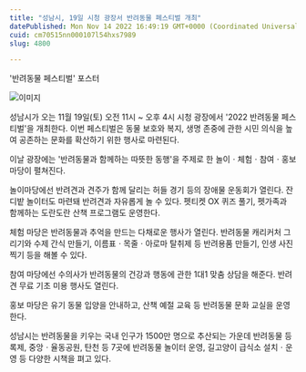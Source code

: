 ```yaml
---
title: "성남시, 19일 시청 광장서 반려동물 페스티벌 개최"
datePublished: Mon Nov 14 2022 16:49:19 GMT+0000 (Coordinated Universal Time)
cuid: cm70515nn000107l54hxs7989
slug: 4800

---
```



'반려동물 페스티벌' 포스터

![이미지](https://cdn.hashnode.com/res/hashnode/image/upload/v1739257537132/d1104242-73c3-4127-be59-af6feb9b0fd2.jpeg)

성남시가 오는 11월 19일(토) 오전 11시 ~ 오후 4시 시청 광장에서 '2022 반려동물 페스티벌'을 개최한다. 이번 페스티벌은 동물 보호와 복지, 생명 존중에 관한 시민 의식을 높여 공존하는 문화를 확산하기 위한 행사로 마련된다.

이날 광장에는 '반려동물과 함께하는 따뜻한 동행'을 주제로 한 놀이ㆍ체험ㆍ참여ㆍ홍보 마당이 펼쳐진다.

놀이마당에선 반려견과 견주가 함께 달리는 허들 경기 등의 장애물 운동회가 열린다. 잔디밭 놀이터도 마련돼 반려견과 자유롭게 놀 수 있다. 펫티켓 OX 퀴즈 풀기, 펫가족과 함께하는 도란도란 산책 프로그램도 운영한다.

체험 마당은 반려동물과 추억을 만드는 다채로운 행사가 열린다. 반려동물 캐리커처 그리기와 수제 간식 만들기, 이름표ㆍ목줄ㆍ아로마 탈취제 등 반려용품 만들기, 인생 사진 찍기 등을 해볼 수 있다.

참여 마당에선 수의사가 반려동물의 건강과 행동에 관한 1대1 맞춤 상담을 해준다. 반려견 무료 기초 미용 행사도 열린다.

홍보 마당은 유기 동물 입양을 안내하고, 산책 예절 교육 등 반려동물 문화 교실을 운영한다.

성남시는 반려동물을 키우는 국내 인구가 1500만 명으로 추산되는 가운데 반려동물 등록제, 중앙ㆍ율동공원, 탄천 등 7곳에 반려동물 놀이터 운영, 길고양이 급식소 설치ㆍ운영 등 다양한 시책을 펴고 있다.